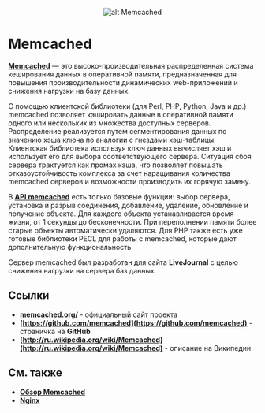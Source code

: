 <p align="center">
  <img  style="max-width:100%;"
        alt="alt Memcached"
        src="https://raw.github.com/uran1980/web-dev-blog/master/Memcached/images/memcached_banner75.jpg">
</p>

Memcached
=========
**[Memcached](http://memcached.org/)** — это высоко-производительная распределенная система кеширования данных в оперативной памяти, предназначенная для повышения производительности динамических web-приложений и снижения нагрузки на базу данных.

С помощью клиентской библиотеки (для Perl, PHP, Python, Java и др.) memcached позволяет кэшировать данные в оперативной памяти одного или нескольких из множества доступных серверов. Распределение реализуется путем сегментирования данных по значению хэша ключа по аналогии с гнездами хэш-таблицы. Клиентская библиотека используя ключ данных вычисляет хэш и использует его для выбора соответствующего сервера. Ситуация сбоя сервера трактуется как промах кэша, что позволяет повышать отказоустойчивость комплекса за счет наращивания количества memcached серверов и возможности производить их горячую замену.

В **[API memcached](http://code.google.com/p/memcached/wiki/NewCommands)** есть только базовые функции: выбор сервера, установка и разрыв соединения, добавление, удаление, обновление и получение объекта. Для каждого объекта устанавливается время жизни, от 1 секунды до бесконечности. При переполнении памяти более старые объекты автоматически удаляются. Для PHP также есть уже готовые библиотеки PECL для работы с memcached, которые дают дополнительную функциональность.

Сервер memcached был разработан для сайта **LiveJournal** с целью снижения нагрузки на сервера баз данных.

## Ссылки
* **[memcached.org/](http://memcached.org/)** - официальный сайт проекта
* **[https://github.com/memcached](https://github.com/memcached)** - страничка на **GitHub**
* **[http://ru.wikipedia.org/wiki/Memcached](http://ru.wikipedia.org/wiki/Memcached)** - описание на Википедии

## См. также
* **[Обзор Memcached](https://github.com/uran1980/web-dev-blog/blob/master/Memcached/memcached-overview.md)**
* **[Nginx](https://github.com/uran1980/web-dev-blog/blob/master/Nginx/nginx.md)**
